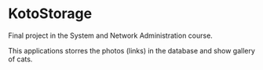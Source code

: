 # KotoStorage
Final project in the System and Network Administration course.

This applications storres the photos (links) in the database and show gallery of cats.
